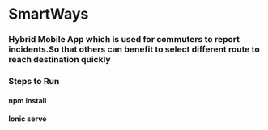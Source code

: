 # SmartWays
### Hybrid Mobile App which is used for commuters to report incidents.So that others can benefit to select different route to reach destination quickly

### Steps to Run
#### npm install
#### Ionic serve
